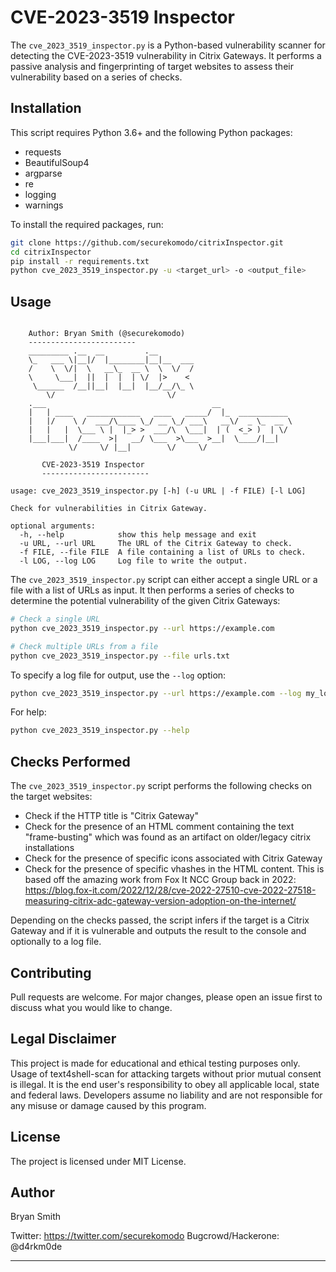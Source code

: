 # CVE-2023-3519 Inspector

The `cve_2023_3519_inspector.py` is a Python-based vulnerability scanner for detecting the CVE-2023-3519 vulnerability in Citrix Gateways. It performs a passive analysis and fingerprinting of target websites to assess their vulnerability based on a series of checks. 

## Installation

This script requires Python 3.6+ and the following Python packages:

- requests
- BeautifulSoup4
- argparse
- re
- logging
- warnings

To install the required packages, run:

```bash
git clone https://github.com/securekomodo/citrixInspector.git
cd citrixInspector
pip install -r requirements.txt
python cve_2023_3519_inspector.py -u <target_url> -o <output_file>
```

## Usage
```

    Author: Bryan Smith (@securekomodo)
    ------------------------
    _________ .__  __         .__                              
    \_   ___ \|__|/  |________|__|__  ___                      
    /    \  \/|  \   __\_  __ \  \  \/  /                      
    \     \___|  ||  |  |  | \/  |>    <                       
     \______  /__||__|  |__|  |__/__/\_ \                      
        \/                         \/                      
    .___                                     __                
    |   | ____   ____________   ____   _____/  |_  ___________ 
    |   |/    \ /  ___/\____ \_/ __ \_/ ___\   __\/  _ \_  __ \
    |   |   |  \___ \ |  |_> >  ___/\  \___|  | (  <_> )  | \/
    |___|___|  /____  >|   __/ \___  >\___  >__|  \____/|__|   
             \/     \/ |__|        \/     \/                                

       CVE-2023-3519 Inspector
       ------------------------
       
usage: cve_2023_3519_inspector.py [-h] (-u URL | -f FILE) [-l LOG]

Check for vulnerabilities in Citrix Gateway.

optional arguments:
  -h, --help            show this help message and exit
  -u URL, --url URL     The URL of the Citrix Gateway to check.
  -f FILE, --file FILE  A file containing a list of URLs to check.
  -l LOG, --log LOG     Log file to write the output.

```

The `cve_2023_3519_inspector.py` script can either accept a single URL or a file with a list of URLs as input. It then performs a series of checks to determine the potential vulnerability of the given Citrix Gateways:

```bash
# Check a single URL
python cve_2023_3519_inspector.py --url https://example.com

# Check multiple URLs from a file
python cve_2023_3519_inspector.py --file urls.txt
```

To specify a log file for output, use the `--log` option:

```bash
python cve_2023_3519_inspector.py --url https://example.com --log my_log.log
```

For help:

```bash
python cve_2023_3519_inspector.py --help
```

## Checks Performed

The `cve_2023_3519_inspector.py` script performs the following checks on the target websites:

- Check if the HTTP title is "Citrix Gateway"
- Check for the presence of an HTML comment containing the text "frame-busting" which was found as an artifact on older/legacy citrix installations
- Check for the presence of specific icons associated with Citrix Gateway
- Check for the presence of specific vhashes in the HTML content. This is based off the amazing work from Fox It NCC Group back in 2022: https://blog.fox-it.com/2022/12/28/cve-2022-27510-cve-2022-27518-measuring-citrix-adc-gateway-version-adoption-on-the-internet/

Depending on the checks passed, the script infers if the target is a Citrix Gateway and if it is vulnerable and outputs the result to the console and optionally to a log file.

## Contributing

Pull requests are welcome. For major changes, please open an issue first to discuss what you would like to change.

## Legal Disclaimer
This project is made for educational and ethical testing purposes only. Usage of text4shell-scan for attacking targets without prior mutual consent is illegal. It is the end user's responsibility to obey all applicable local, state and federal laws. Developers assume no liability and are not responsible for any misuse or damage caused by this program.

## License
The project is licensed under MIT License.

## Author
Bryan Smith

Twitter: https://twitter.com/securekomodo
Bugcrowd/Hackerone: @d4rkm0de

---
